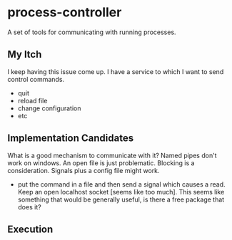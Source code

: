 # process-controller
A set of tools for communicating with running processes.

## My Itch

I keep having this issue come up.
I have a service to which I want to send control commands.
* quit
* reload file
* change configuration
* etc

## Implementation Candidates

What is a good mechanism to communicate with it?
Named pipes don't work on windows.
An open file is just problematic.
Blocking is a consideration.
Signals plus a config file might work.
* put the command in a file and then send a signal which causes a read.
Keep an open localhost socket [seems like too much].
This seems like something that would be generally useful, is there a free package that does it?

## Execution

